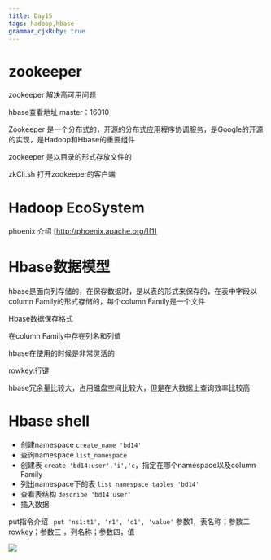 ```yaml
---
title: Day15
tags: hadoop,hbase
grammar_cjkRuby: true
---
```


# zookeeper
zookeeper 解决高可用问题

hbase查看地址 master：16010

Zookeeper 是一个分布式的，开源的分布式应用程序协调服务，是Google的开源的实现，是Hadoop和Hbase的重要组件

zookeeper 是以目录的形式存放文件的

zkCli.sh 打开zookeeper的客户端


# Hadoop EcoSystem

phoenix 介绍 [http://phoenix.apache.org/][1]



# Hbase数据模型
hbase是面向列存储的，在保存数据时，是以表的形式来保存的，在表中字段以column Family的形式存储的，每个column Family是一个文件


Hbase数据保存格式

在column Family中存在列名和列值

hbase在使用的时候是非常灵活的

rowkey:行键

hbase冗余量比较大，占用磁盘空间比较大，但是在大数据上查询效率比较高

# Hbase shell
- 创建namespace `create_name 'bd14' `
- 查询namespace  `list_namespace`
- 创建表 `create 'bd14:user','i','c`，指定在哪个namespace以及column Family
- 列出namespace下的表 `list_namespace_tables 'bd14'`
- 查看表结构 `describe 'bd14:user'`
- 插入数据 

put指令介绍 ` put 'ns1:t1', 'r1', 'c1', 'value'`
参数1，表名称；参数二rowkey；参数三 ，列名称；参数四，值

![][2]


  [1]: http://phoenix.apache.org/
  [2]: https://www.github.com/xiesen310/notes_Images/raw/master/images/1509181103193.jpg